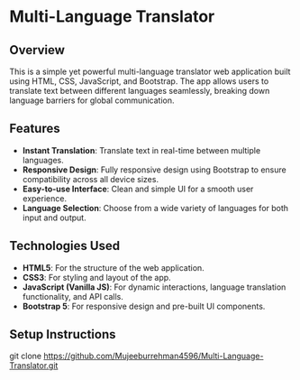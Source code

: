 # Multi-Language Translator

## Overview
This is a simple yet powerful multi-language translator web application built using HTML, CSS, JavaScript, and Bootstrap. The app allows users to translate text between different languages seamlessly, breaking down language barriers for global communication.

## Features
- **Instant Translation**: Translate text in real-time between multiple languages.
- **Responsive Design**: Fully responsive design using Bootstrap to ensure compatibility across all device sizes.
- **Easy-to-use Interface**: Clean and simple UI for a smooth user experience.
- **Language Selection**: Choose from a wide variety of languages for both input and output.

## Technologies Used
- **HTML5**: For the structure of the web application.
- **CSS3**: For styling and layout of the app.
- **JavaScript (Vanilla JS)**: For dynamic interactions, language translation functionality, and API calls.
- **Bootstrap 5**: For responsive design and pre-built UI components.

## Setup Instructions

   git clone https://github.com/Mujeeburrehman4596/Multi-Language-Translator.git